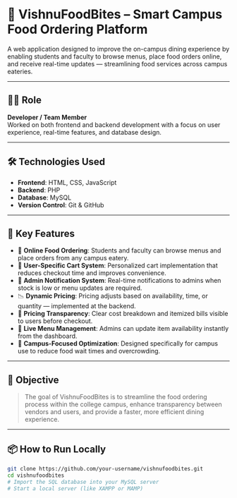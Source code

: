 # 🍱 VishnuFoodBites – Smart Campus Food Ordering Platform

A web application designed to improve the on-campus dining experience by enabling students and faculty to browse menus, place food orders online, and receive real-time updates — streamlining food services across campus eateries.

---

## 👨‍💻 Role

**Developer / Team Member**  
Worked on both frontend and backend development with a focus on user experience, real-time features, and database design.

---

## 🛠️ Technologies Used

- **Frontend**: HTML, CSS, JavaScript  
- **Backend**: PHP  
- **Database**: MySQL  
- **Version Control**: Git & GitHub  

---

## 🚀 Key Features

- 📲 **Online Food Ordering**: Students and faculty can browse menus and place orders from any campus eatery.
- 🛒 **User-Specific Cart System**: Personalized cart implementation that reduces checkout time and improves convenience.
- 💬 **Admin Notification System**: Real-time notifications to admins when stock is low or menu updates are required.
- 📉 **Dynamic Pricing**: Pricing adjusts based on availability, time, or quantity — implemented at the backend.
- 🧾 **Pricing Transparency**: Clear cost breakdown and itemized bills visible to users before checkout.
- 🔄 **Live Menu Management**: Admins can update item availability instantly from the dashboard.
- 🧠 **Campus-Focused Optimization**: Designed specifically for campus use to reduce food wait times and overcrowding.

---

## 🎯 Objective

> The goal of VishnuFoodBites is to streamline the food ordering process within the college campus, enhance transparency between vendors and users, and provide a faster, more efficient dining experience.

---

## 📦 How to Run Locally

```bash
git clone https://github.com/your-username/vishnufoodbites.git
cd vishnufoodbites
# Import the SQL database into your MySQL server
# Start a local server (like XAMPP or MAMP)
